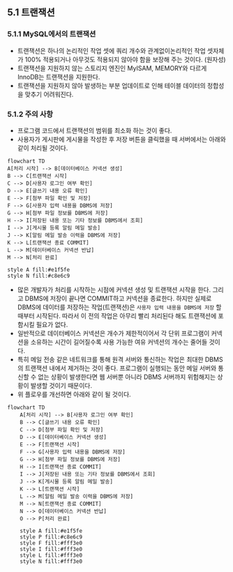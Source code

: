 ## 5.1 트랜잭션
### 5.1.1 MySQL에서의 트랜잭션
- 트랜잭션은 하나의 논리적인 작업 셋에 쿼리 개수와 관계없이논리적인 작업 셋자체가 100% 적용되거나 아무것도 적용되지 않아야 함을 보장해 주는 것이다. (원자성)
- 트랜잭션을 지원하지 않는 스토리지 엔진인 MyISAM, MEMORY와 다르게 InnoDB는 트랜잭션을 지원한다. 
- 트랜잭션을 지원하지 않아 발생하는 부분 업데이트로 인해 테이블 데이터의 정합성을 맞추기 어려워진다.
### 5.1.2 주의 사항
- 프로그램 코드에서 트랜잭션의 범위를 최소화 하는 것이 좋다.
- 사용자가 게시판에 게시물을 작성한 후 저장 버튼을 클릭했을 때 서버에서는 아래와 같이 처리될 것이다.

```mermaid
flowchart TD
A[처리 시작] --> B[데이터베이스 커넥션 생성]
B --> C[트랜잭션 시작]
C --> D[사용자 로그인 여부 확인]
D --> E[글쓰기 내용 오류 확인]
E --> F[첨부 파일 확인 및 저장]
F --> G[사용자 입력 내용을 DBMS에 저장]
G --> H[첨부 파일 정보를 DBMS에 저장]
H --> I[저장된 내용 또는 기타 정보를 DBMS에서 조회]
I --> J[게시물 등록 알림 메일 발송]
J --> K[알림 메일 발송 이력을 DBMS에 저장]
K --> L[트랜잭션 종료 COMMIT]
L --> M[데이터베이스 커넥션 반납]
M --> N[처리 완료]

style A fill:#e1f5fe
style N fill:#c8e6c9

```

- 많은 개발자가 처리를 시작하는 시점에  커넥션 생성 및 트랜잭션 시작을 한다. 그리고 DBMS에 저장이 끝나면 COMMIT하고 커넥션을 종료한다. 하지만 실제로 DBMS에 데이터를 저장하는 작업(트랜잭션)은 `사용자 입력 내용을 DBMS에 저장` 할때부터 시작된다. 따라서 이 전의 작업은 아무리 빨리 처리된다 해도 트랜잭션에 포함시킬 필요가 없다.
- 일반적으로 데이터베이스 커넥션은 개수가 제한적이어서 각 단위 프로그램이 커넥션을 소유하는 시간이 길어질수록 사용 가능한 여유 커넥션의 개수는 줄어들 것이다.
- 특히 메일 전송 같은 네트워크를 통해 원격 서버와 통신하는 작업은 최대한 DBMS의 트랜잭션 내에서 제거하는 것이 좋다. 프로그램이 실행되는 동안 메일 서버와 통신할 수 없는 상황이 발생한다면 웹 서버뿐 아니라 DBMS 서버까지 위험해지는 상황이 발생할 것이기 때문이다.
- 위 플로우를 개선하면 아래와 같이 될 것이다.

```mermaid
flowchart TD
    A[처리 시작] --> B[사용자 로그인 여부 확인]
    B --> C[글쓰기 내용 오류 확인]
    C --> D[첨부 파일 확인 및 저장]
    D --> E[데이터베이스 커넥션 생성]
    E --> F[트랜잭션 시작]
    F --> G[사용자 입력 내용을 DBMS에 저장]
    G --> H[첨부 파일 정보를 DBMS에 저장]
    H --> I[트랜잭션 종료 COMMIT]
    I --> J[저장된 내용 또는 기타 정보를 DBMS에서 조회]
    J --> K[게시물 등록 알림 메일 발송]
    K --> L[트랜잭션 시작]
    L --> M[알림 메일 발송 이력을 DBMS에 저장]
    M --> N[트랜잭션 종료 COMMIT]
    N --> O[데이터베이스 커넥션 반납]
    O --> P[처리 완료]
    
    style A fill:#e1f5fe
    style P fill:#c8e6c9
    style F fill:#fff3e0
    style I fill:#fff3e0
    style L fill:#fff3e0
    style N fill:#fff3e0

```